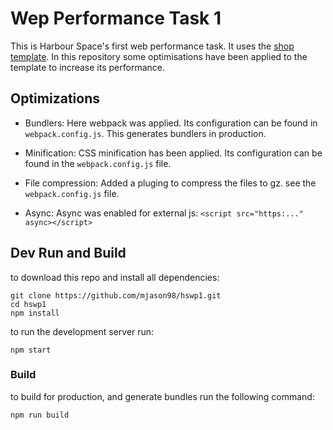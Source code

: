 # Wep Performance Task 1

This is Harbour Space's first web performance task. It uses the [shop template](https://www.free-css.com/free-css-templates/page280/multishop). In this repository some optimisations have been applied to the template to increase its performance.

## Optimizations

* Bundlers: Here webpack was applied. Its configuration can be found in `webpack.config.js`. This generates bundlers in production.

* Minification: CSS minification has been applied. Its configuration can be found in the `webpack.config.js` file.

* File compression: Added a pluging to compress the files to gz. see the `webpack.config.js` file.

* Async: Async was enabled for external js: `<script src="https:..." async></script>`

## Dev Run and Build

to download this repo and install all dependencies:
```shell
git clone https://github.com/mjason98/hswp1.git
cd hswp1
npm install
```

to run the development server run:

```shell
npm start
```

### Build 

to build for production, and generate bundles run the following command:

```shell
npm run build
```